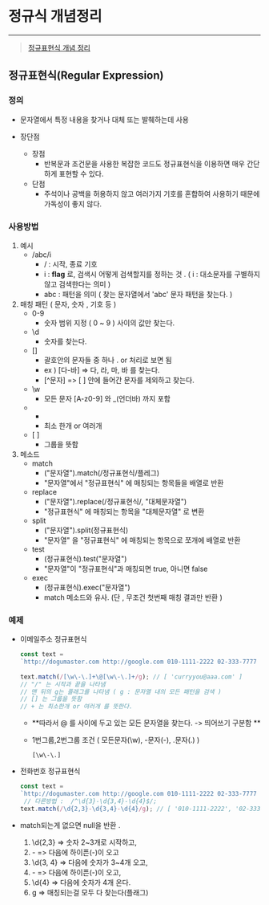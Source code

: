 # 정규식 개념정리 

---

>  [정규표현식 개념 정리](https://inpa.tistory.com/entry/JS-%F0%9F%93%9A-%EC%A0%95%EA%B7%9C%EC%8B%9D-RegExp-%EB%88%84%EA%B5%AC%EB%82%98-%EC%9D%B4%ED%95%B4%ED%95%98%EA%B8%B0-%EC%89%BD%EA%B2%8C-%EC%A0%95%EB%A6%AC)

## 정규표현식(Regular Expression) 

### 정의

- 문자열에서 특정 내용을 찾거나 대체 또는 발췌하는데 사용

- 장단점
  - 장점
    - 반복문과 조건문을 사용한 복잡한 코드도 정규표현식을 이용하면 매우 간단하게 표현할 수 있다.
  - 단점
    - 주석이나 공백을 허용하지 않고 여러가지 기호를 혼합하여 사용하기 때문에 가독성이 좋지 않다.

### 사용방법

1. 예시 
   - /abc/i
     - / : 시작, 종료 기호
     - i : **flag** 로, 검색시 어떻게 검색할지를 정하는 것 . ( i : 대소문자를 구별하지 않고 검색한다는 의미 )
     - abc : 패턴을 의미 ( 찾는 문자열에서 'abc' 문자 패턴을 찾는다. )
2. 매칭 패턴 ( 문자, 숫자 , 기호 등 )
   - 0-9 
     - 숫자 범위 지정 ( 0 ~ 9 ) 사이의 값만 찾는다. 
   - \d
     - 숫자를 찾는다. 
   - []
     - 괄호안의 문자들 중 하나 . or 처리로 보면 됨
     - ex ) [다-바] => 다, 라, 마, 바 를 찾는다. 
     - [^문자] => [ ] 안에 들어간 문자를 제외하고 찾는다. 
   - \w
     - 모든 문자 [A-z0-9] 와 _(언더바) 까지 포함
   - +
     - 최소 한개 or 여러개 
   - \[ ] 
     - 그룹을 뜻함 
3. 메소드
   - match
     - ("문자열").match(/정규표현식/플레그)
     - "문자열"에서 "정규표현식" 에 매칭되는 항목들을 배열로 반환 
   - replace
     - ("문자열").replace(/정규표현식/, "대체문자열")
     - "정규표현식" 에 매칭되는 항목을 "대체문자열" 로 변환
   - split
     - ("문자열").split(정규표현식)
     - "문자열" 을 "정규표현식" 에 매칭되는 항목으로 쪼개에 배열로 반환
   - test
     - (정규표현식).test("문자열")
     - "문자열"이 "정규표현식"과 매칭되면 true, 아니면 false
   - exec
     - (정규표현식).exec("문자열")
     - match 메소드와 유사. (단 , 무조건 첫번째 매칭 결과만 반환 )

### 예제

- 이메일주소 정규표현식 

  ```javascript
  const text = 
  `http://dogumaster.com http://google.com 010-1111-2222 02-333-7777 curryyou@aaa.com`; 
   
  text.match(/[\w\-\.]+\@[\w\-\.]+/g); // [ 'curryyou@aaa.com' ]
  // "/" 는 시작과 끝을 나타냄
  // 맨 뒤의 g는 플래그를 나타냄 ( g : 문자열 내의 모든 패턴을 검색 )
  // [] 는 그룹을 뜻함 
  // + 는 최소한개 or 여러개 를 뜻한다. 
  ```

  - **따라서 @ 를 사이에 두고 있는 모든 문자열을 찾는다. -> 띄어쓰기 구분함 **

  - 1번그룹,2번그룹 조건 ( 모든문자(\w), -문자(\-), .문자(\.) ) 

    ```
    [\w\-\.]
    ```

- 전화번호 정규표현식

  ```javascript
  const text = 
  `http://dogumaster.com http://google.com 010-1111-2222 02-333-7777 curryyou@aaa.com`; 
   // 다른방법 :  /^\d{3}-\d{3,4}-\d{4}$/;
  text.match(/\d{2,3}-\d{3,4}-\d{4}/g); // [ '010-1111-2222', '02-333-7777' ]
  ```

- match되는게 없으면 null을 반환 .

  1) \d{2,3} => 숫자 2~3개로 시작하고,
  2) \- => 다음에 하이픈(-)이 오고
  3) \d{3, 4} => 다음에 숫자가 3~4개 오고,
  4) \- => 다음에 하이픈(-)이 오고,
  5) \d{4} => 다음에 숫자가 4개 온다.
  6) g => 매칭되는걸 모두 다 찾는다(플래그)



